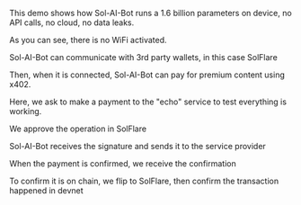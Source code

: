 This demo shows how Sol-AI-Bot runs a 1.6 billion parameters on device, no API calls, no cloud, no data leaks.

As you can see, there is no WiFi activated.

Sol-AI-Bot can communicate with 3rd party wallets, in this case SolFlare

Then, when it is connected, Sol-AI-Bot can pay for premium content using x402.

Here, we ask to make a payment to the "echo" service to test everything is working.

We approve the operation in SolFlare

Sol-AI-Bot receives the signature and sends it to the service provider

When the payment is confirmed, we receive the confirmation

To confirm it is on chain, we flip to SolFlare, then confirm the transaction happened in devnet